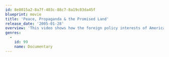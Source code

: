 ```yaml
---
id: 8e8015a2-8a7f-403c-88c7-8a19c03da45f
blueprint: movie
title: 'Peace, Propaganda & the Promised Land'
release_date: '2005-01-28'
overview: 'This video shows how the foreign policy interests of American political elites-working in combination with Israeli public relations stratgies-influence US news reporting about the Middle East conflict. Combining American and British TV news clips with observations of analysts, journalists and political activists, Peace, Propaganda &amp; the Promised Land provides a brief historical overview, a striking media comparison, and an examination of factors that have distorted U.S. media coverage and, in turn, American public opinion.'
genres:
  -
    id: 99
    name: Documentary
---
```

